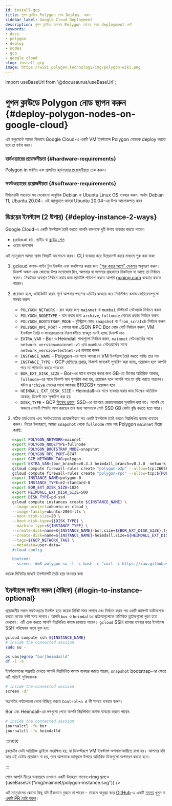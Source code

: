 ```yaml
---
id: install-gcp
title: গুগল ক্লাউডে Polygon নোড Deploy  করুন
sidebar_label: Google Cloud Deployment
description: গুগল ক্লাউডে আপনার Polygon নোডের সহজ deployment মেন্ট
keywords:
- docs
- polygon
- deploy
- nodes
- gcp
- google cloud
slug: install-gcp
image: https://wiki.polygon.technology/img/polygon-wiki.png
---
```

import useBaseUrl from '@docusaurus/useBaseUrl';

# গুগল ক্লাউডে Polygon নোড স্থাপন করুন {#deploy-polygon-nodes-on-google-cloud}

এই ডকুমেন্টে আমরা কিভাবে Google Cloud-এ একটি VM ইনস্ট্যান্সে Polygon নোডকে deploy  করতে হবে তা বর্ণনা করব।

### হার্ডওয়্যারের প্রয়োজনীয়তা {#hardware-requirements}

Polygon in সর্বনিম্ন এবং প্রস্তাবিত [হার্ডওয়্যার প্রয়োজনীয়তা](/docs/maintain/validate/validator-node-system-requirements) চেক করুন।

### সফটওয়্যারের প্রয়োজনীয়তা {#software-requirements}

দীর্ঘমেয়াদী সহায়তা সহ যেকোনো আধুনিক Debian বা Ubuntu Linux OS ব্যবহার করুন, অর্থাৎ Debian 11, Ubuntu 20.04। এই ম্যানুয়ালে আমরা Ubuntu 20.04-এর উপর আলোকপাত করব

## ডিপ্লয়ের ইনস্ট্যান্স (2 উপায়) {#deploy-instance-2-ways}

Google Cloud-এ একটি ইনস্ট্যান্স তৈরি করতে আপনি কমপক্ষে দুটি উপায় ব্যবহার করতে পারেন:

* gcloud cli, স্থানীয় বা [ক্লাউড শেল](https://cloud.google.com/shell)
* ওয়েব কনসোল

এই ম্যানুয়ালে আমরা প্রথম বিষয়টি আলোচনা করব। CLI ব্যবহার করে ডিপ্লয়মেন্ট করার মাধ্যমে শুরু করা যাক:
1. gcloud কমান্ড-লাইন টুল ইনস্টল এবং কনফিগার করার জন্য ["শুরু করার আগে" সেকশন](https://cloud.google.com/compute/docs/instances/create-start-instance#before-you-begin) অনুসরণ করুন।
ডিফল্ট অঞ্চল এবং জোনের উপর মনোযোগ দিন, আপনার বা আপনার গ্রাহকদের নিকটতম যা আছে তা নির্বাচন করুন। নিকটতম অবস্থান নির্বাচন করার জন্য ল্যাটেন্সি পরিমাপ করতে আপনি [gcping.com](https://gcping.com) ব্যবহার করতে পারেন।
2. প্রয়োজন হলে, এক্সিকিউট করার পূর্বে আপনার পছন্দের এডিটর ব্যবহার করে নিম্নলিখিত কমান্ড ভেরিয়েবলগুলো সমন্বয় করুন
   * `POLYGON_NETWORK` - রান করার জন্য `mainnet` বা `mumbai` টেস্টনেট নেটওয়ার্ক নির্বাচন করুন
   * `POLYGON_NODETYPE` - রান করার জন্য `archive`, `fullnode` নোডের প্রকার নির্বাচন করুন
   * `POLYGON_BOOTSTRAP_MODE` - বুটস্ট্র্যাপ মোড `snapshot` বা `from_scratch` নির্বাচন করুন
   * `POLYGON_RPC_PORT` - শোনার জন্য JSON RPC Bor নোড পোর্ট নির্বাচন করুন, VM ইনস্ট্যান্স তৈরি ও ফায়ারওয়ালের নিয়মাবলীতে ব্যবহৃত মানই হচ্ছে ডিফল্ট মান
   * `EXTRA_VAR` - Bor ও Heimdall শাখাগুলো নির্বাচন করুন, `mainnet` নেটওয়ার্কের সাথে `network_version=mainnet-v1` এবং `mumbai` নেটওয়ার্কের সাথে `network_version=testnet-v4` ব্যবহার করুন
   * `INSTANCE_NAME` - Polygon-এর সাথে আমরা যে VM ইনস্ট্যান্স তৈরি করতে যাচ্ছি তার নাম
   * `INSTANCE_TYPE` - GCP [মেশিনের প্রকার](https://cloud.google.com/compute/docs/machine-types), ডিফল্ট মানকেই সুপারিশ করা হচ্ছে, প্রয়োজন হলে আপনি পরে তা পরিবর্তন করতে পারবেন
   * `BOR_EXT_DISK_SIZE` - Bor-এর সাথে ব্যবহার করার জন্য GB-তে ডিস্কের অতিরিক্ত আকার, `fullnode`-এর সাথে ডিফল্ট মান সুপারিশ করা হয়, প্রয়োজন হলে আপনি পরে তা বৃদ্ধি করতে পারবেন। যদিও `archive` নোডের সাথে আপনার 8192GB+ প্রয়োজন হবে
   * `HEIMDALL_EXT_DISK_SIZE` - Heimdall-এর সাথে ব্যবহার করার জন্য ডিস্কের অতিরিক্ত আকার, ডিফল্ট মান সুপারিশ করা হয়
   * `DISK_TYPE` - GCP [ডিস্কের প্রকার](https://cloud.google.com/compute/docs/disks#disk-types), SSD-এর ব্যাপারে জোরালোভাবে সুপারিশ করা হয়। আপনি যে অঞ্চলে নোডটি স্পিনিং আপ করছেন তার জন্য আপনাকে মোট SSD GB কোটা বৃদ্ধি করতে হতে পারে।

3. সঠিক হার্ডওয়্যার এবং সফটওয়্যারের প্রয়োজনীয়তা সহ একটি ইনস্ট্যান্স তৈরি করতে নিম্নলিখিত কমান্ড ব্যবহার করুন। নিচের উদাহরণে, আমরা `snapshot` থেকে `fullnode` মোড সহ Polygon `mainnet` ডিপ্লয় করছি:
```bash
   export POLYGON_NETWORK=mainnet
   export POLYGON_NODETYPE=fullnode
   export POLYGON_BOOTSTRAP_MODE=snapshot
   export POLYGON_RPC_PORT=8747
   export GCP_NETWORK_TAG=polygon
   export EXTRA_VAR=(bor_branch=v0.3.3 heimdall_branch=v0.3.0  network_version=mainnet-v1 node_type=sentry/sentry heimdall_network=${POLYGON_NETWORK})
   gcloud compute firewall-rules create "polygon-p2p" --allow=tcp:26656,tcp:30303,udp:30303 --description="polygon p2p" --target-tags=${GCP_NETWORK_TAG}
   gcloud compute firewall-rules create "polygon-rpc" --allow=tcp:${POLYGON_RPC_PORT} --description="polygon rpc" --target-tags=${GCP_NETWORK_TAG}
   export INSTANCE_NAME=polygon-0
   export INSTANCE_TYPE=e2-standard-8
   export BOR_EXT_DISK_SIZE=1024
   export HEIMDALL_EXT_DISK_SIZE=500
   export DISK_TYPE=pd-ssd
   gcloud compute instances create ${INSTANCE_NAME} \
   --image-project=ubuntu-os-cloud \
   --image-family=ubuntu-2004-lts \
   --boot-disk-size=20 \
   --boot-disk-type=${DISK_TYPE} \
   --machine-type=${INSTANCE_TYPE} \
   --create-disk=name=${INSTANCE_NAME}-bor,size=${BOR_EXT_DISK_SIZE},type=${DISK_TYPE},auto-delete=no \
   --create-disk=name=${INSTANCE_NAME}-heimdall,size=${HEIMDALL_EXT_DISK_SIZE},type=${DISK_TYPE},auto-delete=no \
   --tags=${GCP_NETWORK_TAG} \
   --metadata=user-data='
   #cloud-config

   bootcmd:
   - screen -dmS polygon su -l -c bash -c "curl -L https://raw.githubusercontent.com/maticnetwork/node-ansible/master/install-gcp.sh | bash -s -- -n '${POLYGON_NETWORK}' -m '${POLYGON_NODETYPE}' -s '${POLYGON_BOOTSTRAP_MODE}' -p '${POLYGON_RPC_PORT}' -e \"'${EXTRA_VAR}'\"; bash"'
```
কয়েক মিনিটের মধ্যেই ইনস্ট্যান্সটি তৈরি হয়ে যাওয়ার কথা

## ইনস্ট্যান্সে লগইন করুন (ঐচ্ছিক) {#login-to-instance-optional}

প্রয়োজনীয় সকল সফটওয়্যার ইনস্টল হতে কয়েক মিনিট সময় লাগবে এবং নির্বাচন করার পর একটি স্ন্যাপশট ডাউনলোড করতে কয়েক ঘন্টা সময় লাগবে।
আপনি `bor` ও `heimdalld` প্রক্রিয়াগুলোকে অতিরিক্ত ড্রাইভগুলো পূরণ হতে দেখবেন। এটি চেক করতে আপনি নিম্নলিখিত কমান্ড চালাতে পারেন।
`gcloud` SSH র‍্যাপার ব্যবহার করে ইনস্ট্যান্স SSH পরিষেবার সাথে যুক্ত হন:
```bash
gcloud compute ssh ${INSTANCE_NAME}
# inside the connected session
sudo su -

ps uax|egrep "bor|heimdalld"
df -l -h
```
ইনস্টলেশনের অগ্রগতি দেখতে আপনি নিম্নলিখিত কমান্ড ব্যবহার করতে পারেন, `snapshot` bootstrap-এর ক্ষেত্রে এটি সত্যিই সুবিধাজনক
```bash
# inside the connected session
screen -dr
```
অগ্রগতির পর্যালোচনা থেকে বিচ্ছিন্ন করতে `Control+a d` কী সমন্বয় ব্যবহার করুন।

Bor এবং Heimdall-এর লগগুলো পেতে আপনি নিম্নলিখিত কমান্ড ব্যবহার করতে পারেন:
```bash
# inside the connected session
journalctl -fu bor
journalctl -fu heimdalld
```
:::note

ব্লকচেইন ডেটা অতিরিক্ত ড্রাইভে সংরক্ষিত হয়, যা ডিফল্টরূপে VM ইনস্ট্যান্স অপসারণকারীতে রাখা হয়। আপনার যদি আর এই ডেটার প্রয়োজন না হয়, তবে আপনাকে ম্যানুয়াল উপায়ে অতিরিক্ত ডিস্কগুলো অপসারণ করতে হবে।

:::

শেষে আপনি নীচের ডায়াগ্রামে দেখানো একটি উদাহরণ পাবেন:<img src={useBaseUrl("img/mainnet/polygon-instance.svg")} />

এই ম্যানুয়ালের কোনো কিছু যদি ঠিকভাবে বুঝতে না পারেন - তাহলে অনুগ্রহ করে [GitHub](https://github.com/maticnetwork/matic-docs)-এ একটি [সমস্যা](https://github.com/maticnetwork/matic-docs/issues) খুলুন বা [একটি PR তৈরি করুন](https://github.com/maticnetwork/matic-docs/pulls)।
